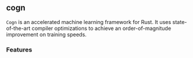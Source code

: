 ## cogn

`Cogn` is an accelerated machine learning framework for Rust. It uses state-of-the-art compiler optimizations to achieve an order-of-magnitude improvement on training speeds.

### Features


